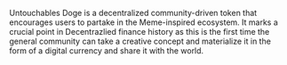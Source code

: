 Untouchables Doge is a decentralized community-driven token that encourages users to partake in the Meme-inspired ecosystem. It marks a crucial point in Decentrazlied finance history as this is the first time the general community can take a creative concept and materialize it in the form of a digital currency and share it with the world.
